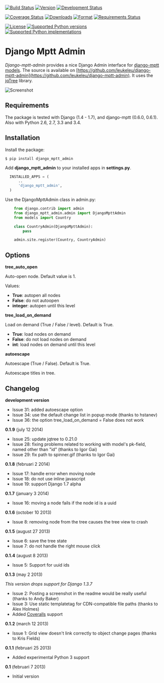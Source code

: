 [![Build Status](https://travis-ci.org/leukeleu/django-mptt-admin.svg?branch=master)](https://travis-ci.org/leukeleu/django-mptt-admin) [![Version](https://pypip.in/version/django-mptt-admin/badge.svg)](https://pypi.python.org/pypi/django-mptt-admin/) [![Development Status](https://pypip.in/status/django-mptt-admin/badge.svg)](https://pypi.python.org/pypi/django-mptt-admin/)

[![Coverage Status](https://img.shields.io/coveralls/leukeleu/django-mptt-admin.svg)](https://coveralls.io/r/leukeleu/django-mptt-admin?branch=master) [![Downloads](https://pypip.in/download/django-mptt-admin/badge.svg)](https://pypi.python.org/pypi/django-mptt-admin/) [![Format](https://pypip.in/format/django-mptt-admin/badge.svg)](https://pypi.python.org/pypi/django-mptt-admin/) [![Requirements Status](https://requires.io/github/leukeleu/django-mptt-admin/requirements.png?branch=master)](https://requires.io/github/leukeleu/django-mptt-admin/requirements/?branch=master)

[![License](https://pypip.in/license/django-mptt-admin/badge.svg)](https://pypi.python.org/pypi/django-mptt-admin/) [![Supported Python versions](https://pypip.in/py_versions/django-mptt-admin/badge.svg)](https://pypi.python.org/pypi/django-mptt-admin/) [![Supported Python implementations](https://pypip.in/implementation/django-mptt-admin/badge.svg)](https://pypi.python.org/pypi/django-mptt-admin/)

Django Mptt Admin
=================

*Django-mptt-admin* provides a nice Django Admin interface for [django-mptt models](http://django-mptt.github.io/django-mptt/). The source is available on [https://github.com/leukeleu/django-mptt-admin](https://github.com/leukeleu/django-mptt-admin). It uses the [jqTree](http://mbraak.github.io/jqTree/) library.

![Screenshot](https://raw.github.com/leukeleu/django-mptt-admin/master/screenshot.png)

Requirements
------------

The package is tested with Django (1.4 - 1.7), and django-mptt (0.6.0, 0.6.1). Also with Python 2.6, 2.7, 3.3 and 3.4.

Installation
------------

Install the package:

```
$ pip install django_mptt_admin
```

Add **django_mptt_admin** to your installed apps in **settings.py**.

```python
  INSTALLED_APPS = (
      ..
      'django_mptt_admin',
  )
```

Use the DjangoMpttAdmin class in admin.py:

```python
    from django.contrib import admin
    from django_mptt_admin.admin import DjangoMpttAdmin
    from models import Country

    class CountryAdmin(DjangoMpttAdmin):
        pass

    admin.site.register(Country, CountryAdmin)
```

Options
-------

**tree_auto_open**

Auto-open node. Default value is 1.

Values:
* **True**: autopen all nodes
* **False**: do not autoopen
* **integer**: autopen until this level

**tree_load_on_demand**

Load on demand (True / False / level). Default is True.

* **True**: load nodes on demand
* **False**: do not load nodes on demand
* **int**: load nodes on demand until this level

**autoescape**

Autoescape (True / False). Default is True.

Autoescape titles in tree.

Changelog
---------

**development version**

* Issue 31: added autoescape option
* Issue 34: use the default change list in popup mode (thanks to hstanev)
* Issue 36: the option tree_load_on_demand = False does not work

**0.1.9** (july 12 2014)

* Issue 25: update jqtree to 0.21.0
* Issue 28: fixing problems related to working with model's pk-field, named other than "id" (thanks to Igor Gai)
* Issue 29: fix path to spinner.gif (thanks to Igor Gai)

**0.1.8** (februari 2 2014)

* Issue 17: handle error when moving node
* Issue 18: do not use inline javascript
* Issue 19: support Django 1.7 alpha

**0.1.7** (january 3 2014)

* Issue 16: moving a node fails if the node id is a uuid

**0.1.6** (october 10 2013)

* Issue 8: removing node from the tree causes the tree view to crash

**0.1.5** (august 27 2013)

* Issue 6: save the tree state
* Issue 7: do not handle the right mouse click

**0.1.4** (august 8 2013)

* Issue 5: Support for uuid ids

**0.1.3** (may 2 2013)

*This version drops support for Django 1.3.7*

* Issue 2: Posting a screenshot in the readme would be really useful (thanks to Andy Baker)
* Issue 3: Use static templatetag for CDN-compatible file paths (thanks to Alex Holmes)
* Added [Coveralls](https://coveralls.io/r/leukeleu/django-mptt-admin) support

**0.1.2** (march 12 2013)

* Issue 1: Grid view doesn't link correctly to object change pages (thanks to Kris Fields)

**0.1.1** (februari 25 2013)

* Added experimental Python 3 support

**0.1** (februari 7 2013)

* Initial version
